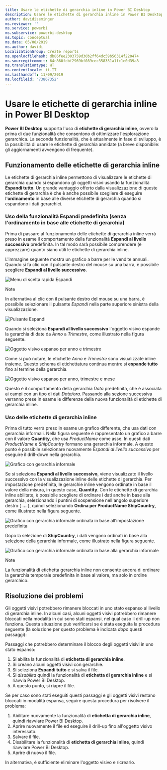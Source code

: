 ```yaml
---
title: Usare le etichette di gerarchia inline in Power BI Desktop
description: Usare le etichette di gerarchia inline in Power BI Desktop
author: davidiseminger
ms.reviewer: ''
ms.service: powerbi
ms.subservice: powerbi-desktop
ms.topic: conceptual
ms.date: 05/08/2019
ms.author: davidi
LocalizationGroup: Create reports
ms.openlocfilehash: db86fee2303759d30b2ff64dc59b56314f220474
ms.sourcegitcommit: 64c860fcbf2969bf089cec358331a1fc1e0d39a8
ms.translationtype: HT
ms.contentlocale: it-IT
ms.lasthandoff: 11/09/2019
ms.locfileid: "73867352"
---
```

# <a name="use-inline-hierarchy-labels-in-power-bi-desktop"></a>Usare le etichette di gerarchia inline in Power BI Desktop
**Power BI Desktop** supporta l'uso di **etichette di gerarchia inline**, ovvero la prima di due funzionalità che consentono di ottimizzare l'esplorazione gerarchica. La seconda funzionalità, che è attualmente in fase di sviluppo, è la possibilità di usare le etichette di gerarchia annidate (a breve disponibile: gli aggiornamenti avvengono di frequente).   

## <a name="how-inline-hierarchy-labels-work"></a>Funzionamento delle etichette di gerarchia inline
Le etichette di gerarchia inline permettono di visualizzare le etichette di gerarchia quando si espandono gli oggetti visivi usando la funzionalità **Espandi tutto**. Un grande vantaggio offerto dalla visualizzazione di queste etichette di gerarchia è che è anche possibile scegliere di eseguire l'**ordinamento** in base alle diverse etichette di gerarchia quando si espandono i dati gerarchici.

### <a name="using-the-built-in-expand-feature-without-sorting-by-hierarchy-labels"></a>Uso della funzionalità Espandi predefinita (senza l'ordinamento in base alle etichette di gerarchia)
Prima di passare al funzionamento delle etichette di gerarchia inline verrà preso in esame il comportamento della funzionalità **Espandi al livello successivo** predefinita. In tal modo sarà possibile comprendere (e apprezzare) quanto siano utili le etichette di gerarchia inline.

L'immagine seguente mostra un grafico a barre per le vendite annuali. Quando si fa clic con il pulsante destro del mouse su una barra, è possibile scegliere **Espandi al livello successivo**.

![Menu di scelta rapida Espandi](media/desktop-inline-hierarchy-labels/desktop-inline-hierarchy-labels-menu.png)

> [!NOTE]
> In alternativa al clic con il pulsante destro del mouse su una barra, è possibile selezionare il pulsante *Espandi* nella parte superiore sinistra della visualizzazione.

  ![Pulsante Espandi](media/desktop-inline-hierarchy-labels/desktop-inline-hierarchy-labels-expand-button-finger.png)


Quando si seleziona **Espandi al livello successivo** l'oggetto visivo espande la gerarchia di date da *Anno* a *Trimestre*, come illustrato nella figura seguente.

![Oggetto visivo espanso per anno e trimestre](media/desktop-inline-hierarchy-labels/desktop-inline-hierarchy-labels-qty-year-quarter.png)

Come si può notare, le etichette *Anno* e *Trimestre* sono visualizzate inline insieme. Questo schema di etichettatura continua mentre si **espande tutto** fino al termine della gerarchia.

![Oggetto visivo espanso per anno, trimestre e mese](media/desktop-inline-hierarchy-labels/desktop-inline-hierarchy-labels-qty-year-quarter-month.png)

Questo è il comportamento della gerarchia *Data* predefinita, che è associata ai campi con un tipo di dati *Data/ora*. Passando alla sezione successiva verranno prese in esame le differenze della nuova funzionalità di etichette di gerarchia inline.

### <a name="using-inline-hierarchy-labels"></a>Uso delle etichette di gerarchia inline
Prima di tutto verrà preso in esame un grafico differente, che usa dati con gerarchia informali. Nella figura seguente è rappresentato un grafico a barre con il valore **Quantity**, che usa *ProductName* come asse. In questi dati *ProductName* e *ShipCountry* formano una gerarchia informale. A questo punto è possibile selezionare nuovamente *Espandi al livello successivo* per eseguire il drill-down nella gerarchia.

![Grafico con gerarchia informale](media/desktop-inline-hierarchy-labels/desktop-inline-hierarchy-labels-informal-top-expand.png)

Se si seleziona **Espandi al livello successivo**, viene visualizzato il livello successivo con la visualizzazione inline delle etichette di gerarchia. Per impostazione predefinita, le gerarchie inline vengono ordinate in base il valore della misura, in questo caso, **Quantity**. Con le etichette di gerarchia inline abilitate, è possibile scegliere di ordinare i dati anche in base alla gerarchia, selezionando i puntini di sospensione nell'angolo superiore destro ( **...** ), quindi selezionando **Ordina per ProductName ShipCountry**, come illustrato nella figura seguente.

![Grafico con gerarchia informale ordinata in base all'impostazione predefinita](media/desktop-inline-hierarchy-labels/desktop-inline-hierarchy-labels-informal-sort-quantity.png)

Dopo la selezione di **ShipCountry**, i dati vengono ordinati in base alla selezione della gerarchia informale, come illustrato nella figura seguente.

![Grafico con gerarchia informale ordinata in base alla gerarchia informale](media/desktop-inline-hierarchy-labels/desktop-inline-hierarchy-labels-informal-sorted.png)

> [!NOTE]
> La funzionalità di etichetta gerarchia inline non consente ancora di ordinare la gerarchia temporale predefinita in base al valore, ma solo in ordine gerarchico.
> 
> 

## <a name="troubleshooting"></a>Risoluzione dei problemi
Gli oggetti visivi potrebbero rimanere bloccati in uno stato espanso al livello di gerarchia inline. In alcuni casi, alcuni oggetti visivi potrebbero rimanere bloccati nella modalità in cui sono stati espansi, nel qual caso il drill-up non funziona. Questa situazione può verificarsi se è stata eseguita la procedura seguente (la soluzione per questo problema è indicata *dopo* questi passaggi):

Passaggi che potrebbero determinare il blocco degli oggetti visivi in uno stato espanso:

1. Si abilita la funzionalità di **etichetta di gerarchia inline**.
2. Si creano alcuni oggetti visivi con gerarchie.
3. Si seleziona **Espandi tutto** e si salva il file.
4. Si *disabilita* quindi la funzionalità di **etichetta di gerarchia inline** e si riavvia Power BI Desktop.
5. A questo punto, si riapre il file.

Se per caso sono stati eseguiti questi passaggi e gli oggetti visivi restano bloccati in modalità espansa, seguire questa procedura per risolvere il problema:

1. Abilitare nuovamente la funzionalità di **etichetta di gerarchia inline**, quindi riavviare Power BI Desktop.
2. Aprire nuovamente il file ed eseguire il drill-up fino all'oggetto visivo interessato.
3. Salvare il file.
4. Disabilitare la funzionalità di **etichetta di gerarchia inline**, quindi riavviare Power BI Desktop.
5. Aprire di nuovo il file.

In alternativa, è sufficiente eliminare l'oggetto visivo e ricrearlo.

